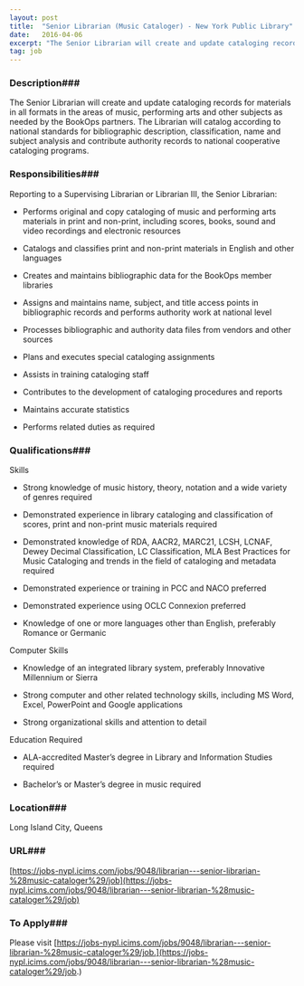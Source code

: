 ```yaml
---
layout: post
title:  "Senior Librarian (Music Cataloger) - New York Public Library"
date:   2016-04-06
excerpt: "The Senior Librarian will create and update cataloging records for materials in all formats in the areas of music, performing arts and other subjects as needed by the BookOps partners. The Librarian will catalog according to national standards for bibliographic description, classification, name and subject analysis and contribute authority records to national cooperative cataloging programs."
tag: job
---
```


### Description###

The Senior Librarian will create and update cataloging records for materials in all formats in the areas of music, performing arts and other subjects as needed by the BookOps partners. The Librarian will catalog according to national standards for bibliographic description, classification, name and subject analysis and contribute authority records to national cooperative cataloging programs.


### Responsibilities###

Reporting to a Supervising Librarian or Librarian III, the Senior Librarian:

* Performs original and copy cataloging of music and performing arts materials in print and non-print, including scores, books, sound and video recordings and electronic resources

* Catalogs and classifies print and non-print materials in English and other languages

* Creates and maintains bibliographic data for the BookOps member libraries

* Assigns and maintains name, subject, and title access points in bibliographic records and performs authority work at national level

* Processes bibliographic and authority data files from vendors and other sources

* Plans and executes special cataloging assignments

* Assists in training cataloging staff

* Contributes to the development of cataloging procedures and reports

* Maintains accurate statistics

* Performs related duties as required



### Qualifications###

Skills

* Strong knowledge of music history, theory, notation and a wide variety of genres required

* Demonstrated experience in library cataloging and classification of scores, print and non-print music materials required

* Demonstrated knowledge of RDA, AACR2, MARC21, LCSH, LCNAF, Dewey Decimal Classification, LC Classification, MLA Best Practices for Music Cataloging and trends in the field of cataloging and metadata required

* Demonstrated experience or training in PCC and NACO preferred

* Demonstrated experience using OCLC Connexion preferred

* Knowledge of one or more languages other than English, preferably Romance or Germanic

Computer Skills

* Knowledge of an integrated library system, preferably Innovative Millennium or Sierra

* Strong computer and other related technology skills, including MS Word, Excel, PowerPoint and Google applications

* Strong organizational skills and attention to detail

Education Required

* ALA-accredited Master’s degree in Library and Information Studies required

* Bachelor’s or Master’s degree in music required





### Location###

Long Island City, Queens


### URL###

 [https://jobs-nypl.icims.com/jobs/9048/librarian---senior-librarian-%28music-cataloger%29/job](https://jobs-nypl.icims.com/jobs/9048/librarian---senior-librarian-%28music-cataloger%29/job)

### To Apply###

Please visit 
[https://jobs-nypl.icims.com/jobs/9048/librarian---senior-librarian-%28music-cataloger%29/job.](https://jobs-nypl.icims.com/jobs/9048/librarian---senior-librarian-%28music-cataloger%29/job.)





